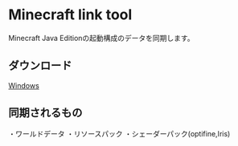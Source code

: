 # Minecraft link tool
Minecraft Java Editionの起動構成のデータを同期します。

## ダウンロード
[Windows](https://github.com/naoano0415/Minecraft_link_tool/raw/refs/heads/main/Minecraft_link_tool.zip)

## 同期されるもの
・ワールドデータ
・リソースパック
・シェーダーパック(optifine,Iris)
